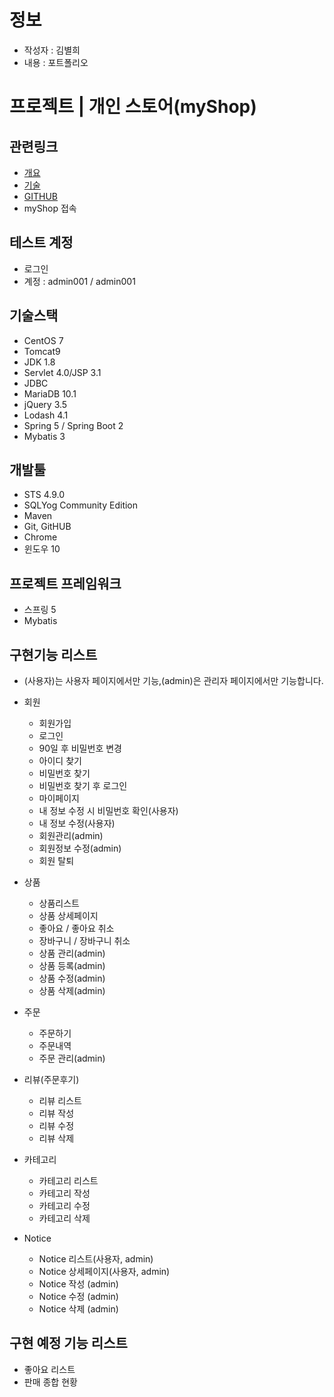 # 정보

- 작성자 : 김별희
- 내용 : 포트폴리오

# 프로젝트 | 개인 스토어(myShop)

## 관련링크
- [개요](https://drive.google.com/file/d/1V8FH0f0JZjyAynHPeJbHqLM0D0y3zKo_/view?usp=sharing)
- [기술](https://docs.google.com/document/d/1NrgTLKvNX7l1nGOa8dW3zLBwSdZVxeUl/editusp=sharing&ouid=104051441289464686418&rtpof=true&sd=true)
- [GITHUB](https://github.com/bhbh-00/myshop.git)
- myShop 접속

## 테스트 계정
- 로그인
- 계정 : admin001 / admin001

## 기술스택 
- CentOS 7
- Tomcat9
- JDK 1.8
- Servlet 4.0/JSP 3.1
- JDBC
- MariaDB 10.1
- jQuery 3.5
- Lodash 4.1
- Spring 5 / Spring Boot 2
- Mybatis 3

## 개발툴
- STS 4.9.0
- SQLYog Community Edition
- Maven
- Git, GitHUB
- Chrome
- 윈도우 10

## 프로젝트 프레임워크
- 스프링 5
- Mybatis

## 구현기능 리스트
* (사용자)는 사용자 페이지에서만 기능,(admin)은 관리자 페이지에서만 기능합니다.
- 회원
  - 회원가입
  - 로그인
  - 90일 후 비밀번호 변경
  - 아이디 찾기
  - 비밀번호 찾기
  - 비밀번호 찾기 후 로그인
  - 마이페이지
  - 내 정보 수정 시 비밀번호 확인(사용자)
  - 내 정보 수정(사용자)
  - 회원관리(admin)
  - 회원정보 수정(admin)
  - 회원 탈퇴

- 상품
  - 상품리스트
  - 상품 상세페이지
  - 좋아요 / 좋아요 취소
  - 장바구니 / 장바구니 취소
  - 상품 관리(admin)
  - 상품 등록(admin)
  - 상품 수정(admin)
  - 상품 삭제(admin)
  
- 주문
  - 주문하기
  - 주문내역
  - 주문 관리(admin)

- 리뷰(주문후기)
  - 리뷰 리스트
  - 리뷰 작성
  - 리뷰 수정
  - 리뷰 삭제

- 카테고리
  - 카테고리 리스트
  - 카테고리 작성
  - 카테고리 수정
  - 카테고리 삭제

- Notice
  - Notice  리스트(사용자, admin)
  - Notice  상세페이지(사용자, admin)
  - Notice  작성 (admin)
  - Notice  수정 (admin)
  - Notice  삭제 (admin)

## 구현 예정 기능 리스트
- 좋아요 리스트
- 판매 종합 현황
